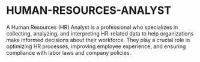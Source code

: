 # HUMAN-RESOURCES-ANALYST
A Human Resources (HR) Analyst is a professional who specializes in collecting, analyzing, and interpreting HR-related data to help organizations make informed decisions about their workforce. They play a crucial role in optimizing HR processes, improving employee experience, and ensuring compliance with labor laws and company policies.
